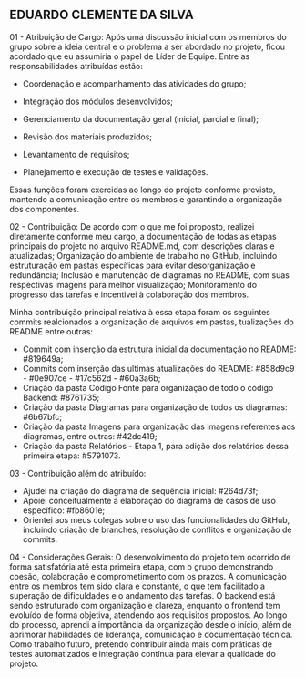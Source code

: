 ## EDUARDO CLEMENTE DA SILVA

01 - Atribuição de Cargo: Após uma discussão inicial com os membros do grupo sobre a ideia central e o problema a ser abordado no projeto, 
ficou acordado que eu assumiria o papel de Líder de Equipe. Entre as responsabilidades atribuídas estão:

* Coordenação e acompanhamento das atividades do grupo;

* Integração dos módulos desenvolvidos;

* Gerenciamento da documentação geral (inicial, parcial e final);

* Revisão dos materiais produzidos;

* Levantamento de requisitos;

* Planejamento e execução de testes e validações.

Essas funções foram exercidas ao longo do projeto conforme previsto, mantendo a comunicação entre os membros e garantindo a organização dos componentes.

02 - Contribuição: De acordo com o que me foi proposto, realizei diretamente conforme meu cargo, a documentação de todas as etapas principais do projeto no arquivo README.md, 
com descrições claras e atualizadas; Organização do ambiente de trabalho no GitHub, incluindo estruturação em pastas específicas para evitar desorganização e redundância;
Inclusão e manutenção de diagramas no README, com suas respectivas imagens para melhor visualização; Monitoramento do progresso das tarefas e incentivei à colaboração dos membros.

Minha contribuição principal relativa à essa etapa foram os seguintes commits realcionados a organização de arquivos em pastas, tualizações do README entre outras:
* Commit com inserção da estrutura inicial da documentação no README: #819649a;
* Commits com inserção das ultimas atualizações do README: #858d9c9 - #0e907ce - #17c562d - #60a3a6b;
* Criação da pasta Código Fonte para organização de todo o código Backend: #8761735;
* Criação da pasta Diagramas para organização de todos os diagramas: #6b67bfc;
* Criação da pasta Imagens para organização das imagens referentes aos diagramas, entre outras: #42dc419;
* Criação da pasta Relatórios - Etapa 1, para adição dos relatórios dessa primeira etapa:  #5791073.

03 - Contribuição além do atribuído: 
* Ajudei na criação do diagrama de sequência inicial: #264d73f;
* Apoiei conceitualmente a elaboração do diagrama de casos de uso específico: #fb8601e;
* Orientei aos meus colegas sobre o uso das funcionalidades do GitHub, incluindo criação de branches, resolução de conflitos e organização de commits.
 
04 - Considerações Gerais: O desenvolvimento do projeto tem ocorrido de forma satisfatória até esta primeira etapa, com o grupo demonstrando coesão,
colaboração e comprometimento com os prazos. A comunicação entre os membros tem sido clara e constante, o que tem facilitado a superação de dificuldades e 
o andamento das tarefas. O backend está sendo estruturado com organização e clareza, enquanto o frontend tem evoluído de forma objetiva, atendendo aos requisitos propostos.
Ao longo do processo, aprendi a importância da organização desde o início, além de aprimorar habilidades de liderança, comunicação e documentação técnica. Como trabalho futuro, 
pretendo contribuir ainda mais com práticas de testes automatizados e integração contínua para elevar a qualidade do projeto.


